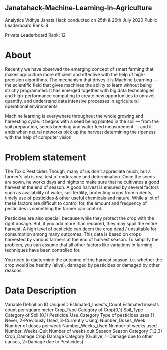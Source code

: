 ## Janatahack-Machine-Learning-in-Agriculture
Analytics Vidhya Janata Hack conducted on 25th &amp; 26th July 2020
Public Leaderboard Rank: 8

Private Leaderboard Rank: 12

# About

Recently we have observed the emerging concept of smart farming that makes agriculture more efficient and effective with the help of high-precision algorithms. The mechanism that drives it is Machine Learning — the scientific field that gives machines the ability to learn without being strictly programmed. It has emerged together with big data technologies and high-performance computing to create new opportunities to unravel, quantify, and understand data intensive processes in agricultural operational environments.

Machine learning is everywhere throughout the whole growing and harvesting cycle. It begins with a seed being planted in the soil — from the soil preparation, seeds breeding and water feed measurement — and it ends when neural networks pick up the harvest determining the ripeness with the help of computer vision.

# Problem statement

The Toxic Pesticides
Though, many of us don't appreciate much, but a farmer's job is real test of endurance and determination. Once the seeds are sown, he works days and nights to make sure that he cultivates a good harvest at the end of season. A good harvest is ensured by several factors such as availability of water, soil fertility, protecting crops from rodents, timely use of pesticides & other useful chemicals and nature. While a lot of these factors are difficult to control for, the amount and frequency of pesticides is something the farmer can control.

Pesticides are also special, because while they protect the crop with the right dosage. But, if you add more than required, they may spoil the entire harvest. A high level of pesticide can deem the crop dead / unsuitable for consumption among many outcomes. This data is based on crops harvested by various farmers at the end of harvest season. To simplify the problem, you can assume that all other factors like variations in farming techniques have been controlled for.

You need to daetermine the outcome of the harvest season, i.e. whether the crop would be healthy (alive), damaged by pesticides or damaged by other reasons.



# Data Description

Variable	Definition
ID	UniqueID
Estimated_Insects_Count	Estimated insects count per square meter
Crop_Type	Category of Crop(0,1)
Soil_Type	Category of Soil (0,1)
Pesticide_Use_Category	Type of pesticides uses (1- Never, 2-Previously Used, 3-Currently Using)
Number_Doses_Week	Number of doses per week
Number_Weeks_Used	Number of weeks used
Number_Weeks_Quit	Number of weeks quit
Season	Season Category (1,2,3)
Crop_Damage	Crop Damage Category (0=alive, 1=Damage due to other causes, 2=Damage due to Pesticides)
